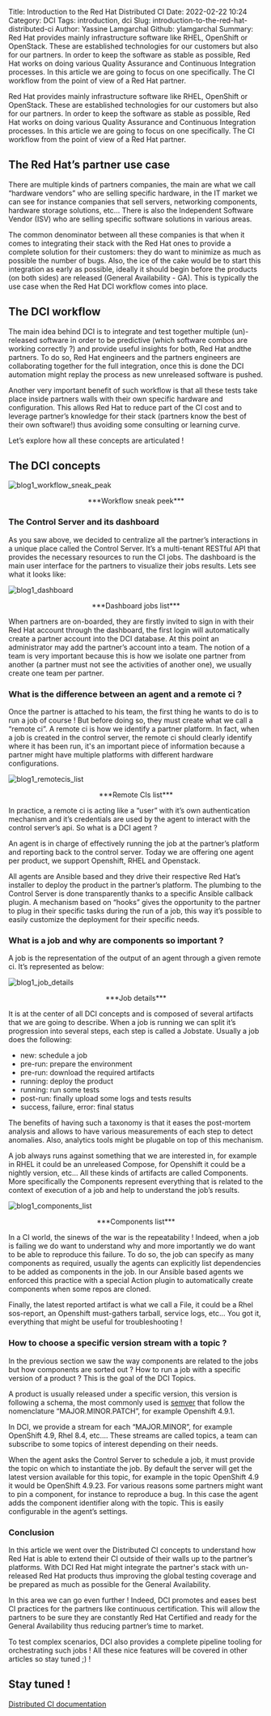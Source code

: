Title: Introduction to the Red Hat Distributed CI
Date: 2022-02-22 10:24
Category: DCI
Tags: introduction, dci
Slug: introduction-to-the-red-hat-distributed-ci
Author: Yassine Lamgarchal
Github: ylamgarchal
Summary: Red Hat provides mainly infrastructure software like RHEL, OpenShift or OpenStack. These are established technologies for our customers but also for our partners. In order to keep the software as stable as possible, Red Hat works on doing various Quality Assurance and Continuous Integration processes. In this article we are going to focus on one specifically. The CI workflow from the point of view of a Red Hat partner.

Red Hat provides mainly infrastructure software like RHEL, OpenShift or OpenStack. These are established technologies for our customers but also for our partners. In order to keep the software as stable as possible, Red Hat works on doing various Quality Assurance and Continuous Integration processes. In this article we are going to focus on one specifically. The CI workflow from the point of view of a Red Hat partner.

## The Red Hat’s partner use case

There are multiple kinds of partners companies, the main are what we call “hardware vendors” who are selling specific hardware, in the IT market we can see for instance companies that sell servers, networking components, hardware storage solutions, etc… There is also the Independent Software Vendor (ISV) who are selling specific software solutions in various areas.

The common denominator between all these companies is that when it comes to integrating their stack with the Red Hat ones to provide a complete solution for their customers: they do want to minimize as much as possible the number of bugs. Also, the ice of the cake would be to start this integration as early as possible, ideally it should begin before the products (on both sides) are released (General Availability - GA). This is typically the use case when the Red Hat DCI workflow comes into place.

## The DCI workflow

The main idea behind DCI is to integrate and test together multiple (un)-released software in order to be predictive (which software combos are working correctly ?) and provide useful insights for both, Red Hat andthe partners. To do so, Red Hat engineers and the partners engineers are collaborating together for the full integration, once this is done the DCI automation might replay the process as new unreleased software is pushed.

Another very important benefit of such workflow is that all these tests take place inside partners walls with their own specific hardware and configuration. This allows Red Hat to reduce part of the CI cost and to leverage partner’s knowledge for their stack (partners know the best of their own software!) thus avoiding some consulting or learning curve.

Let’s explore how all these concepts are articulated !

## The DCI concepts

![blog1_workflow_sneak_peak]({static}/images/2022-02-22-introduction-to-the-red-hat-distributed-ci/workflow_sneak_peak.png)

<center>***Workflow sneak peek***</center>

### The Control Server and its dashboard

As you saw above, we decided to centralize all the partner’s interactions in a unique place called the Control Server. It’s a multi-tenant RESTful API that provides the necessary resources to run the CI jobs. The dashboard is the main user interface for the partners to visualize their jobs results. Lets see what it looks like:

![blog1_dashboard]({static}/images/2022-02-22-introduction-to-the-red-hat-distributed-ci/dashboard.png)

<center>***Dashboard jobs list***</center>

When partners are on-boarded, they are firstly invited to sign in with their Red Hat account through the dashboard, the first login will automatically create a partner account into the DCI database. At this point an administrator may add the partner’s account into a team. The notion of a team is very important because this is how we isolate one partner from another (a partner must not see the activities of another one), we usually create one team per partner.

### What is the difference between an agent and a remote ci ?

Once the partner is attached to his team, the first thing he wants to do is to run a job of course ! But before doing so, they must create what we call a “remote ci”. A remote ci is how we identify a partner platform. In fact, when a job is created in the control server, the remote ci should clearly identify where it has been run, it's an important piece of information because a partner might have multiple platforms with different hardware configurations.

![blog1_remotecis_list]({static}/images/2022-02-22-introduction-to-the-red-hat-distributed-ci/remotecis_list.png)

<center>***Remote CIs list***</center>

In practice, a remote ci is acting like a “user” with it’s own authentication mechanism and it’s credentials are used by the agent to interact with the control server’s api. So what is a DCI agent ?

An agent is in charge of effectively running the job at the partner’s platform and reporting back to the control server. Today we are offering one agent per product, we support Openshift, RHEL and Openstack.

All agents are Ansible based and they drive their respective Red Hat’s installer to deploy the product in the partner’s platform. The plumbing to the Control Server is done transparently thanks to a specific Ansible callback plugin. A mechanism based on “hooks” gives the opportunity to the partner to plug in their specific tasks during the run of a job, this way it’s possible to easily customize the deployment for their specific needs.

### What is a job and why are components so important ?

A job is the representation of the output of an agent through a given remote ci. It’s represented as below:

![blog1_job_details]({static}/images/2022-02-22-introduction-to-the-red-hat-distributed-ci/job_details.png)

<center>***Job details***</center>

It is at the center of all DCI concepts and is composed of several artifacts that we are going to describe. When a job is running we can split it’s progression into several steps, each step is called a Jobstate. Usually a job does the following:

- new: schedule a job
- pre-run: prepare the environment
- pre-run: download the required artifacts
- running: deploy the product
- running: run some tests
- post-run: finally upload some logs and tests results
- success, failure, error: final status

The benefits of having such a taxonomy is that it eases the post-mortem analysis and allows to have various measurements of each step to detect anomalies. Also, analytics tools might be plugable on top of this mechanism.

A job always runs against something that we are interested in, for example in RHEL it could be an unreleased Compose, for Openshift it could be a nightly version, etc… All these kinds of artifacts are called Components. More specifically the Components represent everything that is related to the context of execution of a job and help to understand the job’s results.

![blog1_components_list]({static}/images/2022-02-22-introduction-to-the-red-hat-distributed-ci/components_list.png)

<center>***Components list***</center>

In a CI world, the sinews of the war is the repeatability ! Indeed, when a job is failing we do want to understand why and more importantly we do want to be able to reproduce this failure. To do so, the job can specify as many components as required, usually the agents can explicitly list dependencies to be added as components in the job. In our Ansible based agents we enforced this practice with a special Action plugin to automatically create components when some repos are cloned.

Finally, the latest reported artifact is what we call a File, it could be a Rhel sos-report, an Openshift must-gathers tarball, service logs, etc… You got it, everything that might be useful for troubleshooting !

### How to choose a specific version stream with a topic ?

In the previous section we saw the way components are related to the jobs but how components are sorted out ? How to run a job with a specific version of a product ? This is the goal of the DCI Topics.

A product is usually released under a specific version, this version is following a schema, the most commonly used is [semver](https://semver.org) that follow the nomenclature “MAJOR.MINOR.PATCH”, for example Openshift 4.9.1.

In DCI, we provide a stream for each “MAJOR.MINOR”, for example OpenShift 4.9, Rhel 8.4, etc.... These streams are called topics, a team can subscribe to some topics of interest depending on their needs.

When the agent asks the Control Server to schedule a job, it must provide the topic on which to instantiate the job. By default the server will get the latest version available for this topic, for example in the topic OpenShift 4.9 it would be OpenShift 4.9.23. For various reasons some partners might want to pin a component, for instance to reproduce a bug. In this case the agent adds the component identifier along with the topic. This is easily configurable in the agent’s settings.

### Conclusion

In this article we went over the Distributed CI concepts to understand how Red Hat is able to extend their CI outside of their walls up to the partner’s platforms. With DCI Red Hat might integrate the partner's stack with un-released Red Hat products thus improving the global testing coverage and be prepared as much as possible for the General Availability.

In this area we can go even further ! Indeed, DCI promotes and eases best CI practices for the partners like continuous certification. This will allow the partners to be sure they are constantly Red Hat Certified and ready for the General Availability thus reducing partner’s time to market.

To test complex scenarios, DCI also provides a complete pipeline tooling for orchestrating such jobs ! All these nice features will be covered in other articles so stay tuned ;) !

## Stay tuned !

[Distributed CI documentation](https://docs.distributed-ci.io)
